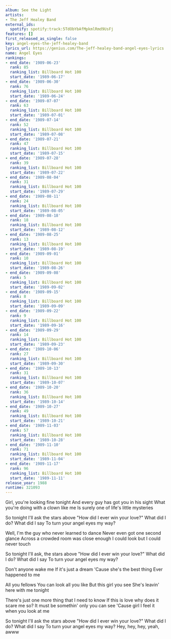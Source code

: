 ```yaml
---
album: See the Light
artists:
- The Jeff Healey Band
external_ids:
  spotify: spotify:track:5TdObYbAfMpkmlRmd9UsFj
features: []
first_released_as_single: false
key: angel-eyes-the-jeff-healey-band
lyrics_url: https://genius.com/The-jeff-healey-band-angel-eyes-lyrics
name: Angel Eyes
rankings:
- end_date: '1989-06-23'
  rank: 85
  ranking_list: Billboard Hot 100
  start_date: '1989-06-17'
- end_date: '1989-06-30'
  rank: 76
  ranking_list: Billboard Hot 100
  start_date: '1989-06-24'
- end_date: '1989-07-07'
  rank: 63
  ranking_list: Billboard Hot 100
  start_date: '1989-07-01'
- end_date: '1989-07-14'
  rank: 52
  ranking_list: Billboard Hot 100
  start_date: '1989-07-08'
- end_date: '1989-07-21'
  rank: 47
  ranking_list: Billboard Hot 100
  start_date: '1989-07-15'
- end_date: '1989-07-28'
  rank: 39
  ranking_list: Billboard Hot 100
  start_date: '1989-07-22'
- end_date: '1989-08-04'
  rank: 31
  ranking_list: Billboard Hot 100
  start_date: '1989-07-29'
- end_date: '1989-08-11'
  rank: 24
  ranking_list: Billboard Hot 100
  start_date: '1989-08-05'
- end_date: '1989-08-18'
  rank: 18
  ranking_list: Billboard Hot 100
  start_date: '1989-08-12'
- end_date: '1989-08-25'
  rank: 13
  ranking_list: Billboard Hot 100
  start_date: '1989-08-19'
- end_date: '1989-09-01'
  rank: 10
  ranking_list: Billboard Hot 100
  start_date: '1989-08-26'
- end_date: '1989-09-08'
  rank: 5
  ranking_list: Billboard Hot 100
  start_date: '1989-09-02'
- end_date: '1989-09-15'
  rank: 8
  ranking_list: Billboard Hot 100
  start_date: '1989-09-09'
- end_date: '1989-09-22'
  rank: 9
  ranking_list: Billboard Hot 100
  start_date: '1989-09-16'
- end_date: '1989-09-29'
  rank: 14
  ranking_list: Billboard Hot 100
  start_date: '1989-09-23'
- end_date: '1989-10-06'
  rank: 27
  ranking_list: Billboard Hot 100
  start_date: '1989-09-30'
- end_date: '1989-10-13'
  rank: 31
  ranking_list: Billboard Hot 100
  start_date: '1989-10-07'
- end_date: '1989-10-20'
  rank: 36
  ranking_list: Billboard Hot 100
  start_date: '1989-10-14'
- end_date: '1989-10-27'
  rank: 49
  ranking_list: Billboard Hot 100
  start_date: '1989-10-21'
- end_date: '1989-11-03'
  rank: 57
  ranking_list: Billboard Hot 100
  start_date: '1989-10-28'
- end_date: '1989-11-10'
  rank: 71
  ranking_list: Billboard Hot 100
  start_date: '1989-11-04'
- end_date: '1989-11-17'
  rank: 96
  ranking_list: Billboard Hot 100
  start_date: '1989-11-11'
release_year: 1988
runtime: 321093
---
```

Girl, you're looking fine tonight
And every guy has got you in his sight
What you're doing with a clown like me
Is surely one of life's little mysteries

So tonight I'll ask the stars above
"How did I ever win your love?"
What did I do?
What did I say
To turn your angel eyes my way?

Well, I'm the guy who never learned to dance
Never even got one second glance
Across a crowded room was close enough
I could look but I could never touch

So tonight I'll ask, the stars above
"How did I ever win your love?"
What did I do?
What did I say
To turn your angel eyes my way?

Don't anyone wake me
If it's just a dream
'Cause she's the best thing
Ever happened to me

All you fellows
You can look all you like
But this girl you see
She's leavin' here with me tonight

There's just one more thing that I need to know
If this is love why does it scare me so?
It must be somethin' only you can see
'Cause girl I feel it when you look at me

So tonight I'll ask the stars above
"How did I ever win your love?"
What did I do?
What did I say
To turn your angel eyes my way?
Hey, hey, hey, yeah, awww

